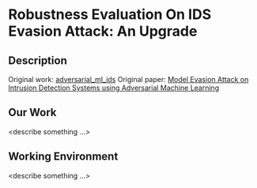 # Robustness Evaluation On IDS Evasion Attack: An Upgrade

## Description
Original work: [adversarial_ml_ids](https://github.com/TnTech-CEROC/adversarial_ml_ids/tree/master)
Original paper: [Model Evasion Attack on Intrusion Detection Systems using Adversarial Machine Learning](https://ahsanayub.github.io/files/Authors_Copy_Model_Evasion_Attack_on_Intrusion_Detection_Systems_using_Adversarial_Machine_Learning.pdf)

## Our Work
<describe something ...>

## Working Environment
<describe something ...>
